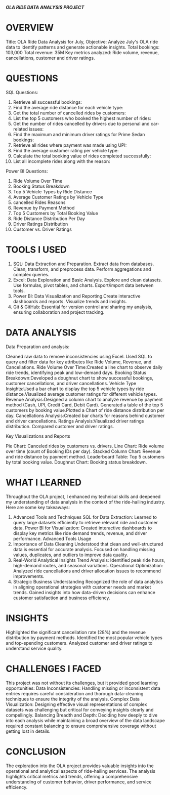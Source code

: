 ***OLA RIDE DATA ANALYSIS PROJECT***

# OVERVIEW

Title: OLA Ride Data Analysis for July, 
Objective: Analyze July's OLA ride data to identify patterns and generate actionable insights.
Total bookings: 103,000
Total revenue: 35M
Key metrics analyzed: Ride volume, revenue, cancellations, customer and driver ratings.

# QUESTIONS

SQL Questions:
1. Retrieve all successful bookings:
2. Find the average ride distance for each vehicle type:
3. Get the total number of cancelled rides by customers:
4. List the top 5 customers who booked the highest number of rides:
5. Get the number of rides cancelled by drivers due to personal and car-related issues:
6. Find the maximum and minimum driver ratings for Prime Sedan bookings:
7. Retrieve all rides where payment was made using UPI:
8. Find the average customer rating per vehicle type:
9. Calculate the total booking value of rides completed successfully:
10. List all incomplete rides along with the reason:

Power BI Questions:
1. Ride Volume Over Time
2. Booking Status Breakdown
3. Top 5 Vehicle Types by Ride Distance
4. Average Customer Ratings by Vehicle Type
5. cancelled Rides Reasons
6. Revenue by Payment Method
7. Top 5 Customers by Total Booking Value
8. Ride Distance Distribution Per Day
9. Driver Ratings Distribution
10. Customer vs. Driver Ratings

# TOOLS I USED

1. SQL: Data Extraction and Preparation. Extract data from databases. Clean, transform, and preprocess data. Perform aggregations and complex queries.
2. Excel: Data Exploration and Basic Analysis. Explore and clean datasets. Use formulas, pivot tables, and charts. Export/import data between tools.
3. Power BI: Data Visualization and Reporting.Create interactive dashboards and reports. Visualize trends and insights.
4. Git & GitHub: Essential for version control and sharing my analysis, ensuring collaboration and project tracking.

# DATA ANALYSIS

Data Preparation and analysis: 

Cleaned raw data to remove inconsistencies using Excel.
Used SQL to query and filter data for key attributes like Ride Volume, Revenue, and Cancellations.
Ride Volume Over Time:Created a line chart to observe daily ride trends, identifying peak and low-demand days.
Booking Status Breakdown:Developed a doughnut chart to show successful bookings, customer cancellations, and driver cancellations.
Vehicle Type Insights:Used a bar chart to display the top 5 vehicle types by ride distance.Visualized average customer ratings for different vehicle types.
Revenue Analysis:Designed a column chart to analyze revenue by payment method (Cash, UPI, Credit Card, Debit Card).
Generated a table of the top 5 customers by booking value.Plotted a Chart of ride distance distribution per day.
Cancellations Analysis:Created bar charts for reasons behind customer and driver cancellations.
Ratings Analysis:Visualized driver ratings distribution. Compared customer and driver ratings.

Key Visualizations and Reports

Pie Chart: Canceled rides by customers vs. drivers.
Line Chart: Ride volume over time (count of Booking IDs per day).
Stacked Column Chart: Revenue and ride distance by payment method.
Leaderboard Table: Top 5 customers by total booking value.
Doughnut Chart: Booking status breakdown.

# WHAT I LEARNED

Throughout the OLA project, I enhanced my technical skills and deepened my understanding of data analysis in the context of the ride-hailing industry.
Here are some key takeaways:
1. Advanced Tools and Techniques
SQL for Data Extraction: Learned to query large datasets efficiently to retrieve relevant ride and customer data.
Power BI for Visualization: Created interactive dashboards to display key metrics like ride demand trends, revenue, and driver performance.
Advanced Tools Usage
2. Importance of Data Cleaning
Understood that clean and well-structured data is essential for accurate analysis.
Focused on handling missing values, duplicates, and outliers to improve data quality.
3. Real-World Analytical Insights
Trend Analysis: Identified peak ride hours, high-demand routes, and seasonal variations.
Operational Optimization: Analyzed ride cancellations and driver allocation issues to recommend improvements.
4. Strategic Business Understanding
Recognized the role of data analytics in aligning operational strategies with customer needs and market trends.
Gained insights into how data-driven decisions can enhance customer satisfaction and business efficiency.

# INSIGHTS

Highlighted the significant cancellation rate (28%) and the revenue distribution by payment methods.
Identified the most popular vehicle types and top-spending customers.
Analyzed customer and driver ratings to understand service quality.

# CHALLENGES I FACED

This project was not without its challenges, but it provided good learning opportunities:
Data Inconsistencies: Handling missing or inconsistent data entries requires careful consideration and thorough data-cleaning techniques to ensure the integrity of the analysis.
Complex Data Visualization: Designing effective visual representations of complex datasets was challenging but critical for conveying insights clearly and compellingly.
Balancing Breadth and Depth: Deciding how deeply to dive into each analysis while maintaining a broad overview of the data landscape required constant balancing to ensure comprehensive coverage without getting lost in details.

# CONCLUSION

The exploration into the OLA project provides valuable insights into the operational and analytical aspects of ride-hailing services. The analysis highlights critical metrics and trends, offering a comprehensive understanding of customer behavior, driver performance, and service efficiency.
